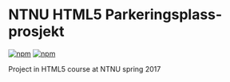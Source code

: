 # NTNU HTML5 Parkeringsplass-prosjekt
[![npm][circleci-badge-url]][circleci-url]
[![npm][dep-badge-url]][dep-url]

Project in HTML5 course at NTNU spring 2017


[circleci-url]: https://circleci.com/gh/glenngr/ntnu-html5-parkeringsplass-prosjekt
[circleci-badge-url]: https://circleci.com/gh/glenngr/ntnu-html5-parkeringsplass-prosjekt/tree/master.svg?style=shield&
[dep-url]: https://david-dm.org/glenngr/ntnu-html5-parkeringsplass-prosjekt
[dep-badge-url]: https://david-dm.org/glenngr/ntnu-html5-parkeringsplass-prosjekt/status.svg
